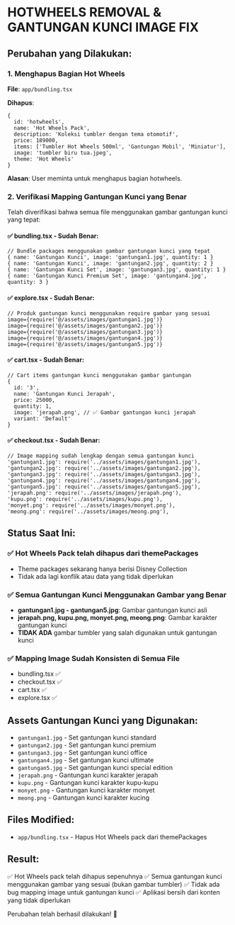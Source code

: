 # HOTWHEELS REMOVAL & GANTUNGAN KUNCI IMAGE FIX

## Perubahan yang Dilakukan:

### 1. Menghapus Bagian Hot Wheels
**File**: `app/bundling.tsx`

**Dihapus**:
```tsx
{
  id: 'hotwheels',
  name: 'Hot Wheels Pack',
  description: 'Koleksi tumbler dengan tema otomotif',
  price: 189000,
  items: ['Tumbler Hot Wheels 500ml', 'Gantungan Mobil', 'Miniatur'],
  image: 'tumbler biru tua.jpeg',
  theme: 'Hot Wheels'
}
```

**Alasan**: User meminta untuk menghapus bagian hotwheels.

### 2. Verifikasi Mapping Gantungan Kunci yang Benar
Telah diverifikasi bahwa semua file menggunakan gambar gantungan kunci yang tepat:

#### ✅ **bundling.tsx** - Sudah Benar:
```tsx
// Bundle packages menggunakan gambar gantungan kunci yang tepat
{ name: 'Gantungan Kunci', image: 'gantungan1.jpg', quantity: 1 }
{ name: 'Gantungan Kunci', image: 'gantungan2.jpg', quantity: 2 }
{ name: 'Gantungan Kunci Set', image: 'gantungan3.jpg', quantity: 1 }
{ name: 'Gantungan Kunci Premium Set', image: 'gantungan4.jpg', quantity: 3 }
```

#### ✅ **explore.tsx** - Sudah Benar:
```tsx
// Produk gantungan kunci menggunakan require gambar yang sesuai
image={require('@/assets/images/gantungan1.jpg')}
image={require('@/assets/images/gantungan2.jpg')}
image={require('@/assets/images/gantungan3.jpg')}
image={require('@/assets/images/gantungan4.jpg')}
image={require('@/assets/images/gantungan5.jpg')}
```

#### ✅ **cart.tsx** - Sudah Benar:
```tsx
// Cart items gantungan kunci menggunakan gambar gantungan
{
  id: '3',
  name: 'Gantungan Kunci Jerapah',
  price: 25000,
  quantity: 1,
  image: 'jerapah.png', // ✅ Gambar gantungan kunci jerapah
  variant: 'Default'
}
```

#### ✅ **checkout.tsx** - Sudah Benar:
```tsx
// Image mapping sudah lengkap dengan semua gantungan kunci
'gantungan1.jpg': require('../assets/images/gantungan1.jpg'),
'gantungan2.jpg': require('../assets/images/gantungan2.jpg'),
'gantungan3.jpg': require('../assets/images/gantungan3.jpg'),
'gantungan4.jpg': require('../assets/images/gantungan4.jpg'),
'gantungan5.jpg': require('../assets/images/gantungan5.jpg'),
'jerapah.png': require('../assets/images/jerapah.png'),
'kupu.png': require('../assets/images/kupu.png'),
'monyet.png': require('../assets/images/monyet.png'),
'meong.png': require('../assets/images/meong.png'),
```

## Status Saat Ini:

### ✅ **Hot Wheels Pack telah dihapus dari themePackages**
- Theme packages sekarang hanya berisi Disney Collection
- Tidak ada lagi konflik atau data yang tidak diperlukan

### ✅ **Semua Gantungan Kunci Menggunakan Gambar yang Benar**
- **gantungan1.jpg - gantungan5.jpg**: Gambar gantungan kunci asli
- **jerapah.png, kupu.png, monyet.png, meong.png**: Gambar karakter gantungan kunci
- **TIDAK ADA** gambar tumbler yang salah digunakan untuk gantungan kunci

### ✅ **Mapping Image Sudah Konsisten di Semua File**
- bundling.tsx ✅
- checkout.tsx ✅  
- cart.tsx ✅
- explore.tsx ✅

## Assets Gantungan Kunci yang Digunakan:
- `gantungan1.jpg` - Set gantungan kunci standard
- `gantungan2.jpg` - Set gantungan kunci premium
- `gantungan3.jpg` - Set gantungan kunci office
- `gantungan4.jpg` - Set gantungan kunci ultimate
- `gantungan5.jpg` - Set gantungan kunci special edition
- `jerapah.png` - Gantungan kunci karakter jerapah
- `kupu.png` - Gantungan kunci karakter kupu-kupu
- `monyet.png` - Gantungan kunci karakter monyet
- `meong.png` - Gantungan kunci karakter kucing

## Files Modified:
- `app/bundling.tsx` - Hapus Hot Wheels pack dari themePackages

## Result:
✅ Hot Wheels pack telah dihapus sepenuhnya
✅ Semua gantungan kunci menggunakan gambar yang sesuai (bukan gambar tumbler)
✅ Tidak ada bug mapping image untuk gantungan kunci
✅ Aplikasi bersih dari konten yang tidak diperlukan

Perubahan telah berhasil dilakukan! 🎉
